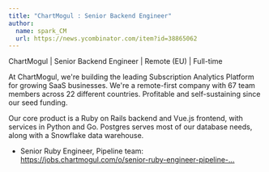 ```yaml
---
title: "ChartMogul : Senior Backend Engineer"
author:
  name: spark_CM
  url: https://news.ycombinator.com/item?id=38865062
---
```

ChartMogul | Senior Backend Engineer | Remote (EU) | Full-time

At ChartMogul, we&#x27;re building the leading Subscription Analytics Platform for growing SaaS businesses. We&#x27;re a remote-first company with 67 team members across 22 different countries. Profitable and self-sustaining since our seed funding.

Our core product is a Ruby on Rails backend and Vue.js frontend, with services in Python and Go. Postgres serves most of our database needs, along with a Snowflake data warehouse.

- Senior Ruby Engineer, Pipeline team: <a href="https:&#x2F;&#x2F;jobs.chartmogul.com&#x2F;o&#x2F;senior-ruby-engineer-pipeline-team-eu-2" rel="nofollow">https:&#x2F;&#x2F;jobs.chartmogul.com&#x2F;o&#x2F;senior-ruby-engineer-pipeline-...</a>
